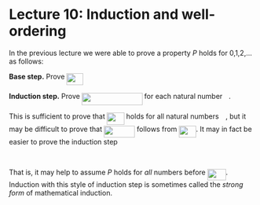 # Lecture 10: Induction and well-ordering

In the previous lecture we were able to prove a property _P_ holds for 0,1,2,...
as follows:

**Base step.** Prove <img src="https://rawgit.com/dylanpinn/MAT1830/master//lectures/tex/c94461c42a545e128f875c4c5b07f994.svg?invert_in_darkmode" align=middle width=33.8415pt height=24.65759999999998pt/>

**Induction step.** Prove <img src="https://rawgit.com/dylanpinn/MAT1830/master//lectures/tex/8d964ff95bb74502bce8da917cfee26f.svg?invert_in_darkmode" align=middle width=123.27612000000002pt height=24.65759999999998pt/> for each natural number <img src="https://rawgit.com/dylanpinn/MAT1830/master//lectures/tex/63bb9849783d01d91403bc9a5fea12a2.svg?invert_in_darkmode" align=middle width=9.075495000000004pt height=22.831379999999992pt/>.

This is sufficient to prove that <img src="https://rawgit.com/dylanpinn/MAT1830/master//lectures/tex/e720ef2e3dc10278f2cc0341a8635074.svg?invert_in_darkmode" align=middle width=35.48919pt height=24.65759999999998pt/> holds for all natural numbers <img src="https://rawgit.com/dylanpinn/MAT1830/master//lectures/tex/55a049b8f161ae7cfeb0197d75aff967.svg?invert_in_darkmode" align=middle width=9.867000000000003pt height=14.155350000000013pt/>, but
it may be difficult to prove that <img src="https://rawgit.com/dylanpinn/MAT1830/master//lectures/tex/11ef9f3112a5610ca9d47a508db9dc2d.svg?invert_in_darkmode" align=middle width=63.008055pt height=24.65759999999998pt/> follows from <img src="https://rawgit.com/dylanpinn/MAT1830/master//lectures/tex/4aea7d03cb3afc4a3d2c5963d5d5d280.svg?invert_in_darkmode" align=middle width=34.69768500000001pt height=24.65759999999998pt/>. It may in fact
be easier to prove the induction step

<p align="center"><img src="https://rawgit.com/dylanpinn/MAT1830/master//lectures/tex/05a45a135d2511e0c2696d52d0124eb8.svg?invert_in_darkmode" align=middle width=264.93059999999997pt height=16.438356pt/></p>

That is, it may help to assume _P_ holds for _all_ numbers before <img src="https://rawgit.com/dylanpinn/MAT1830/master//lectures/tex/33359de825e43daa97171e27f6558ae9.svg?invert_in_darkmode" align=middle width=37.385865pt height=22.831379999999992pt/>.
Induction with this style of induction step is sometimes called the _strong
form_ of mathematical induction.
